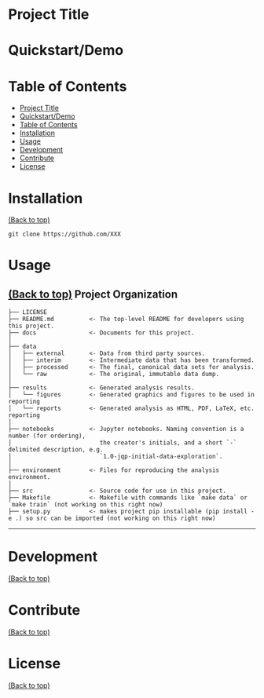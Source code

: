 # Project Title

# Quickstart/Demo

# Table of Contents

- [Project Title](#project-title)
- [Quickstart/Demo](#quickstartdemo)
- [Table of Contents](#table-of-contents)
- [Installation](#installation)
- [Usage](#usage)
- [Development](#development)
- [Contribute](#contribute)
- [License](#license)

# Installation
[(Back to top)](#table-of-contents)
```shell
git clone https://github.com/XXX
```
# Usage
[(Back to top)](#table-of-contents)
Project Organization
------------

    ├── LICENSE
    ├── README.md          <- The top-level README for developers using this project.
    ├── docs               <- Documents for this project.
    │
    ├── data
    │   ├── external       <- Data from third party sources.
    │   ├── interim        <- Intermediate data that has been transformed.
    │   ├── processed      <- The final, canonical data sets for analysis.
    │   └── raw            <- The original, immutable data dump.
    │
    ├── results            <- Generated analysis results.
    │   └── figures        <- Generated graphics and figures to be used in reporting
    │   └── reports        <- Generated analysis as HTML, PDF, LaTeX, etc. reporting
    │
    ├── notebooks          <- Jupyter notebooks. Naming convention is a number (for ordering),
    │                         the creator's initials, and a short `-` delimited description, e.g.
    │                         `1.0-jqp-initial-data-exploration`.
    │
    ├── environment        <- Files for reproducing the analysis environment.
    │
    ├── src                <- Source code for use in this project.
    ├── Makefile           <- Makefile with commands like `make data` or `make train` (not working on this right now)
    ├── setup.py           <- makes project pip installable (pip install -e .) so src can be imported (not working on this right now)
--------

# Development
[(Back to top)](#table-of-contents)

# Contribute
[(Back to top)](#table-of-contents)

# License
[(Back to top)](#table-of-contents)
